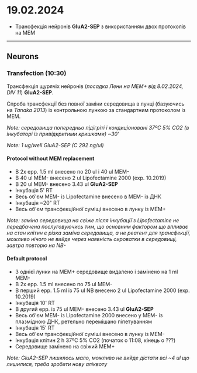 19.02.2024
=========
- Трансфекція нейронів  __GluA2-SEP__ з використанням двох протоколів на MEM

---

## Neurons
### Transfection (10:30)
Трансфекція щурячіх нейронів (_посадка Лени на MEM+ від 8.02.2024, DIV 11_)  __GluA2-SEP__.

Cпроба трансфекції без повної заміни середовища в лунці (базуючись на _Tanaka 2013_) із контрольною лункою за стандартним протоколом із MEM.

_Note: середовища попередньо підігріті і кондиціоновані 37ºC 5% CO2 (в інкубаторі із привідкритими кришками) ~30'_

_Note: 1 ug/well GluA2-SEP (C 292 ng/ul)_

#### Protocol without MEM replacement
- В 2x epp. 1.5 ml внесено по 20 ul і 40 ul MEM-
- В 40 ul MEM- внесено 2 ul Lipofectamine 2000 (exp. 10.2019)
- В 20 ul MEM- внесено 3.43 ul __GluA2-SEP__  
- Інкубація 5' RT
- Весь об'єм MEM- із Lipofectamine внесено в MEM- із ДНК
- Інкубація ~20" RT 
- Весь об'єм трансфекційної суміщі внесено в лунку із MEM+

_Note: заміна середовища на свіже після інкубації з Lipofectamine не передбачена послуговуючись тим, що основним фактором що впливає на стан клітин є різка заміна середовища, а не реагент для трансфекції, можливо нічого не вийде через наявність сироватки в середовищі, завтра повторю на NB-_

#### Default protocol

- З однієї лунки на MEM+  середовище видалено і замінено на 1 ml MEM-
- В 2x epp. 1.5 ml внесено по 75 ul MEM-
- В перший epp. 1.5 ml із 75 ul NB внесено 2 ul Lipofectamine 2000 (exp. 10.2019)
- Інкубація 10' RT
- В другий epp. із 75 ul MEM-  внесено 3.43 ul __GluA2-SEP__
- Весь об'єм MEM- із Lipofectamine 2000 внесено у MEM- із плазмідною ДНК, ретельно перемішано піпетуванням
- Інкубація 15' RT
- Весь об'єм трансфекційної суміші внесено в лунку із MEM-
- Інкубація клітин 2 h 37ºC 5% CO2 (початок о 11:08, кінець о ???)
- Середовище замінено на свіжий MEM+ 

_Note: GluA2-SEP лишилось мало, можливо не вийде дістати всі ~4 ul що лишилися, треба зробити нову аліквоту_
